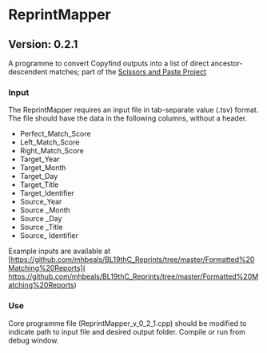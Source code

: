 # ReprintMapper
## Version: 0.2.1

A programme to convert Copyfind outputs into a list of direct ancestor-descendent matches; part of the [Scissors and Paste Project]( https://osf.io/nm2rq/)

### Input

The ReprintMapper requires an input file in tab-separate value (.tsv) format. The file should have the data in the following columns, without a header.
+ Perfect_Match_Score
+ Left_Match_Score
+ Right_Match_Score
+ Target_Year
+ Target_Month	
+ Target_Day
+ Target_Title
+ Target_Identifier
+ Source_Year
+ Source _Month
+ Source _Day	
+ Source _Title 	
+ Source_ Identifier

Example inputs are available at [https://github.com/mhbeals/BL19thC_Reprints/tree/master/Formatted%20Matching%20Reports]( https://github.com/mhbeals/BL19thC_Reprints/tree/master/Formatted%20Matching%20Reports)

### Use

Core programme file (ReprintMapper_v_0_2_1.cpp) should be modified to indicate path to input file and desired output folder. 
Compile or run from debug window.
